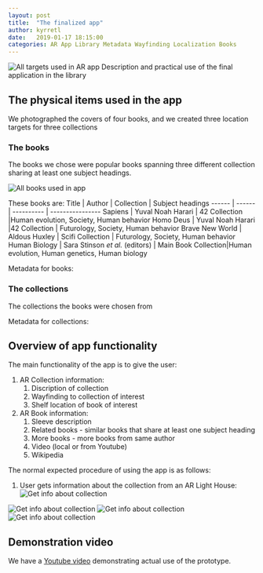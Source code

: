 ```yaml
---
layout: post
title:  "The finalized app"
author: kyrretl
date:   2019-01-17 18:15:00
categories: AR App Library Metadata Wayfinding Localization Books
---
```


![All targets used in AR app](https://scriptotek.github.io/ar-project/assets/all_targets.png "All targets used in AR app")
Description and practical use of the final application in the library
<!-- more -->

## The physical items used in the app
We photographed the covers of four books, and we created three location targets for three collections

### The books
The books we chose were popular books spanning three different collection sharing at least one subject headings.

![All books used in app](https://scriptotek.github.io/ar-project/assets/all_covers.png "All books used in app")

These books are:
Title | Author | Collection | Subject headings
------ | ------ | ---------- | ----------------
Sapiens | Yuval Noah Harari | 42 Collection |Human evolution, Society, Human behavior
Homo Deus | Yuval Noah Harari |42 Collection | Futurology, Society, Human behavior
Brave New World | Aldous Huxley | Scifi Collection | Futurology, Society, Human behavior
Human Biology | Sara Stinson *et al.* (editors) | Main Book Collection|Human evolution, Human genetics, Human biology

Metadata for books:

### The collections
The collections the books were chosen from 

Metadata for collections:



## Overview of app functionality

The main functionality of the app is to give the user:

1. AR Collection information:
   1. Discription of collection
   2. Wayfinding to collection of interest
   3. Shelf location of book of interest
2. AR Book information:
   1. Sleeve description
   2. Related books - similar books that share at least one subject heading
   3. More books - more books from same author
   4. Video (local or from Youtube)
   5. Wikipedia 

The normal expected procedure of using the app is as follows:

1. User gets information about the collection from an AR Light House:
![Get info about collection](https://scriptotek.github.io/ar-project/assets/app_desc_1.png "Scans AR Light House to get info about collection")

![Get info about collection](https://scriptotek.github.io/ar-project/assets/app_desc_2.png "Finds and scans book for metadata related to book")
![Get info about collection](https://scriptotek.github.io/ar-project/assets/app_desc_3.png "Gets waypoint for book located in another collection")
![Get info about collection](https://scriptotek.github.io/ar-project/assets/app_desc_4.png "Gets shelf location of book")

## Demonstration video
We have a [Youtube video](https://www.youtube.com/watch?v=jSfdG_45iqA) demonstrating actual use of the prototype.




